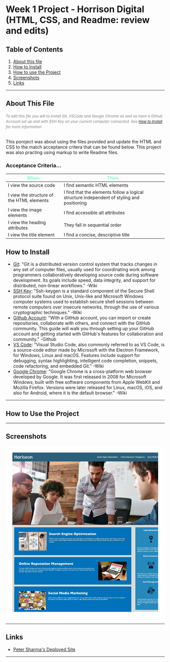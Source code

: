 <!-- Week one homework Readme -->
# Week 1 Project - Horrison Digital (HTML, CSS, and Readme: review and edits)
## Table of Contents
1. [About this file](#about-this-file)
2. [How to Install](#how-to-install)
3. [How to use the Project](#how-to-use-the-project)
4. [Screenshots](#screenshots)
5. [Links](#links)
---
## About This File

_<span style="color:grey;"><small> To edit this file you will to install Git, VSCode and Google Chrome as well as have a Github Account set up and with SSH Key on your current computer connected. See [How to Install](#how-to-install) for more information </small><br></br></span>_

This poroject was about using the files provided and update the HTML and CSS to the match acceptance critera that can be found below. This project was also practing using markup to write Readme files.
### Acceptance Criteria...
|<span style="color:aquamarine;">**When:**</span>     |<span style="color:aquamarine;">**Then:**</span>                  |
|-------------------------------------------------|--------------------------------------------------------------|
| I view the source code                          | I find semantic HTML elements                                |
| I view the structure of the HTML elements       | I find that the elements follow a logical structure independent of styling and positioning |
| I view the image elements                       | I find accessible alt attributes                             |
| I view the heading attributes                   | They fall in sequential order                                |
| I view the title element                        | I find a concise, descriptive title                          |


## How to Install

- [Git](https://github.com/git-guides/install-git): "Git is a distributed version control system that tracks changes in any set of computer files, usually used for coordinating work among programmers collaboratively developing source code during software development. Its goals include speed, data integrity, and support for distributed, non-linear workflows." -Wiki
- [SSH Key](https://docs.github.com/en/authentication/connecting-to-github-with-ssh/adding-a-new-ssh-key-to-your-github-account): "Ssh-keygen is a standard component of the Secure Shell protocol suite found on Unix, Unix-like and Microsoft Windows computer systems used to establish secure shell sessions between remote computers over insecure networks, through the use of various cryptographic techniques." -Wiki
- [Github Account](https://docs.github.com/en/get-started/onboarding/getting-started-with-your-github-account): "With a GitHub account, you can import or create repositories, collaborate with others, and connect with the GitHub community. This guide will walk you through setting up your GitHub account and getting started with GitHub's features for collaboration and community." -Github
- [VS Code](https://code.visualstudio.com/docs/setup/setup-overview): "Visual Studio Code, also commonly referred to as VS Code, is a source-code editor made by Microsoft with the Electron Framework, for Windows, Linux and macOS. Features include support for debugging, syntax highlighting, intelligent code completion, snippets, code refactoring, and embedded Git." -Wiki
- [Google Chrome](https://support.google.com/chrome/answer/95346?hl=en&co=GENIE.Platform%3DDesktop): "Google Chrome is a cross-platform web browser developed by Google. It was first released in 2008 for Microsoft Windows, built with free software components from Apple WebKit and Mozilla Firefox. Versions were later released for Linux, macOS, iOS, and also for Android, where it is the default browser." -Wiki
--- 
## How to Use the Project
 
---

## Screenshots
![Screenshot of Website](./assets/images/website-screenshot.jpeg)

---

## Links
- [Peter Sharma's Deployed Site](https://peterksharma.github.io/mod-one-challange)

--- 
